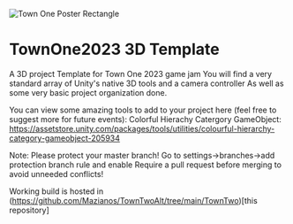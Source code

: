 ![Town One Poster Rectangle](https://github.com/DavidBogu/TownOne2023-2D-Template/assets/45219435/3eaf9443-baf3-41bf-ad24-c5ea838954d6)



# TownOne2023 3D Template
A 3D project Template for Town One 2023 game jam
You will find a very standard array of Unity's native 3D tools and a camera controller
As well as some very basic project organization done. 

You can view some amazing tools to add to your project here (feel free to suggest more for future events):
Colorful Hierachy Catergory GameObject: https://assetstore.unity.com/packages/tools/utilities/colourful-hierarchy-category-gameobject-205934

Note: Please protect your master branch! Go to settings->branches->add protection branch rule and enable Require a pull request before merging to avoid unneeded conflicts!


Working build is hosted in (https://github.com/Mazianos/TownTwoAlt/tree/main/TownTwo)[this repository]
